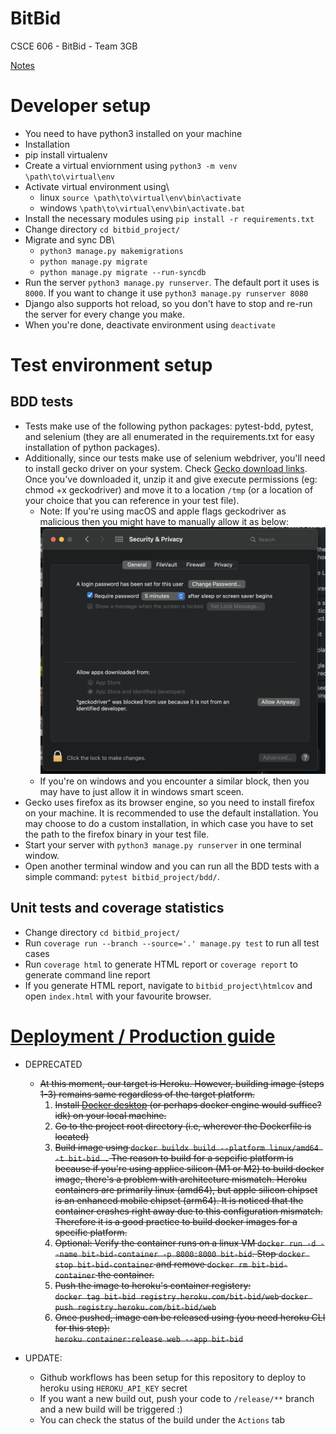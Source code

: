 # BitBid
CSCE 606 - BitBid - Team 3GB

[Notes](https://drive.google.com/drive/folders/1pU8iHhiHwo8pn0ndJedjYgVnxPt8D0Wy)

# Developer setup
* You need to have python3 installed on your machine
* Installation
* pip install virtualenv 
* Create a virtual enviornment using `python3 -m venv \path\to\virtual\env`
* Activate virtual environment using\
    * linux `source \path\to\virtual\env\bin\activate`
    * windows `\path\to\virtual\env\bin\activate.bat`
* Install the necessary modules using `pip install -r requirements.txt`
* Change directory `cd bitbid_project/`
* Migrate and sync DB\
    * `python3 manage.py makemigrations`
    * `python manage.py migrate`
    * `python manage.py migrate --run-syncdb`
* Run the server `python3 manage.py runserver`. The default port it uses is `8000`. If you want to change it use `python3 manage.py runserver 8080`
* Django also supports hot reload, so you don't have to stop and re-run the server for every change you make.
* When you're done, deactivate environment using `deactivate`

# Test environment setup
## BDD tests
* Tests make use of the following python packages: pytest-bdd, pytest, and selenium (they are all enumerated in the requirements.txt for easy installation of python packages). 
* Additionally, since our tests make use of selenium webdriver, you'll need to install gecko driver on your system. Check [Gecko download links](https://github.com/mozilla/geckodriver/releases). Once you've downloaded it, unzip it and give execute permissions (eg: chmod +x geckodriver) and move it to a location `/tmp` (or a location of your choice that you can reference in your test file).
    * Note: If you're using macOS and apple flags geckodriver as malicious then you might have to manually allow it as below:
    ![malicious](/readme_assets/malicous.png)
    * If you're on windows and you encounter a similar block, then you may have to just allow it in windows smart sceen.
* Gecko uses firefox as its browser engine, so you need to install firefox on your machine. It is recommended to use the default installation. You may choose to do a custom installation, in which case you have to set the path to the firefox binary in your test file.
* Start your server with `python3 manage.py runserver` in one terminal window. 
* Open another terminal window and you can run all the BDD tests with a simple command: `pytest bitbid_project/bdd/`. 

## Unit tests and coverage statistics
* Change directory `cd bitbid_project/`
* Run `coverage run --branch --source='.' manage.py test` to run all test cases
* Run `coverage html` to generate HTML report or `coverage report` to generate command line report
* If you generate HTML report, navigate to `bitbid_project\htmlcov` and open `index.html` with your favourite browser.



# [Deployment / Production guide](https://testdriven.io/blog/deploying-django-to-heroku-with-docker/)
* DEPRECATED
    <strike>
    * At this moment, our target is Heroku. However, building image (steps 1-3) remains same regardless of the target platform.
        1. Install [Docker desktop](https://www.docker.com/products/docker-desktop/) (or perhaps docker engine would suffice? idk) on your local machine.
        2. Go to the project root directory (i.e, wherever the Dockerfile is located)
        3. Build image using `docker buildx build --platform linux/amd64 -t bit-bid .` The reason to build for a sepcific platform is because if you're using applice silicon (M1 or M2) to build docker image, there's a problem with architecture mismatch. Heroku containers are primarily linux (amd64), but apple silicon chipset is an enhanced mobile chipset (arm64). It is noticed that the container crashes right away due to this configuration mismatch. Therefore it is a good practice to build docker images for a specific platform.
        4. Optional: Verify the container runs on a linux VM `docker run -d --name bit-bid-container -p 8000:8000 bit-bid`. Stop `docker stop bit-bid-container` and remove `docker rm bit-bid-container` the container.
        5. Push the image to heroku's container registery:\
        `docker tag bit-bid registry.heroku.com/bit-bid/web`
        `docker push registry.heroku.com/bit-bid/web`
        6. Once pushed, image can be released using (you need heroku CLI for this step):\
        `heroku container:release web --app bit-bid`
    </strike>

*   UPDATE:
    *   Github workflows has been setup for this repository to deploy to heroku using `HEROKU_API_KEY` secret
    * If you want a new build out, push your code to `/release/**` branch and a new build will be triggered :)
    * You can check the status of the build under the `Actions` tab
